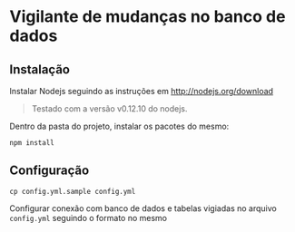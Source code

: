 # Vigilante de mudanças no banco de dados

## Instalação

Instalar Nodejs seguindo as instruções em http://nodejs.org/download

> Testado com a versão v0.12.10 do nodejs.

Dentro da pasta do projeto, instalar os pacotes do mesmo:

`npm install`

## Configuração

`cp config.yml.sample config.yml`

Configurar conexão com banco de dados e tabelas vigiadas no arquivo `config.yml` seguindo o formato no mesmo
